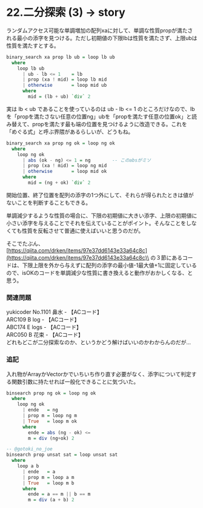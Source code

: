 # 22.二分探索 (3) -> story

ランダムアクセス可能な単調増加の配列xaに対して、単調な性質propが満たされる最小の添字を見つける。ただし初期値の下限lbは性質を満たさず、上限ubは性質を満たすとする。

```haskell
binary_search xa prop lb ub = loop lb ub
  where
    loop lb ub
      | ub - lb <= 1    = lb
      | prop (xa ! mid) = loop lb mid
      | otherwise       = loop mid ub
      where
        mid = (lb + ub) `div` 2
```

実は lb < ub であることを使っているのは ub - lb <= 1 のところだけなので、lbを「propを満たさない任意の位置ng」ubを「propを満たす任意の位置ok」と読み替えて、propを満たす最も端の位置を見つけるように改造できる。これを「めぐる式」と呼ぶ界隈があるらしいが、どうもね。

```haskell
binary_search xa prop ng ok = loop ng ok
  where
    loop ng ok
      | abs (ok - ng) <= 1 = ng        -- このabsがミソ
      | prop (xa ! mid) = loop ng mid
      | otherwise       = loop mid ok
      where
        mid = (ng + ok) `div` 2
```

開始位置、終了位置を配列の添字の1つ外にして、それらが得られたときは値がないことを判断することもできる。

単調減少するような性質の場合に、下限の初期値に大きい添字、上限の初期値に小さい添字を与えることでそれを伝えていることがポイント。そんなことをしなくても性質を反転させて普通に使えばいいと思うのだが。

そこでたぶん、\
[https://qiita.com/drken/items/97e37dd6143e33a64c8c](https://qiita.com/drken/items/97e37dd6143e33a64c8c)\
の３節にあるコードは、下限上限を外から与えずに配列の添字の最小値-1最大値+1に固定しているので、isOKのコードを単調減少な性質に書き換えると動作がおかしくなる、と思う。

### 関連問題

yukicoder No.1101 鼻水 - 【ACコード】\
ARC109 B log - 【ACコード】\
ABC174 E logs - 【ACコード】\
ARC050 B 花束 - 【ACコード】\
どれもどこが二分探索なのか、というかどう解けばいいのかわからんのだが…

### 追記

入れ物がArrayかVectorかでいちいち作り直す必要がなく、添字iについて判定する関数引数に持たせれば一般化できることに気づいた。

```haskell
binsearch prop ng ok = loop ng ok
  where
    loop ng ok
      | ende   = ng
      | prop m = loop ng m
      | True   = loop m ok
      where
        ende = abs (ng - ok) <= 
        m = div (ng+ok) 2
```

```haskell
-- @gotoki_no_joe
binsearch prop unsat sat = loop unsat sat
  where
    loop a b
      | ende   = a
      | prop m = loop a m
      | True   = loop m b
      where
        ende = a == m || b == m 
        m = div (a + b) 2
```

